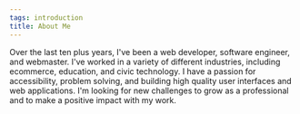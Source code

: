 ```yaml
---
tags: introduction
title: About Me
---
```


Over the last ten plus years, I've been a web developer, software engineer, and webmaster. I've worked in a variety of different industries, including ecommerce, education, and civic technology. I have a passion for accessibility, problem solving, and building high quality user interfaces and web applications. I'm looking for new challenges to grow as a professional and to make a positive impact with my work.
